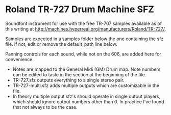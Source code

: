 # Roland TR-727 Drum Machine SFZ
Soundfont instrument for use with the free TR-707 samples available as of this writing at http://machines.hyperreal.org/manufacturers/Roland/TR-727/. 

Samples are expected in a samples folder below the one containing the sfz file.
if not, edit or remove the default_path line below. 

Panning controls for each sound, while not on the 606, are added here for convenience.

* Notes are mapped to the General Midi (GM) Drum map. Note numbers can be edited to taste in the section at the beginning of the file. 
* TR-727.sfz outputs everything to a single stereo pair.
* TR-727-multi.sfz adds multiple outputs which are customizable in the file.
* In theory multiple output sfz's should operate in single output players, which should ignore output numbers other than 0. In practice I've found that not always to be the case.
 

